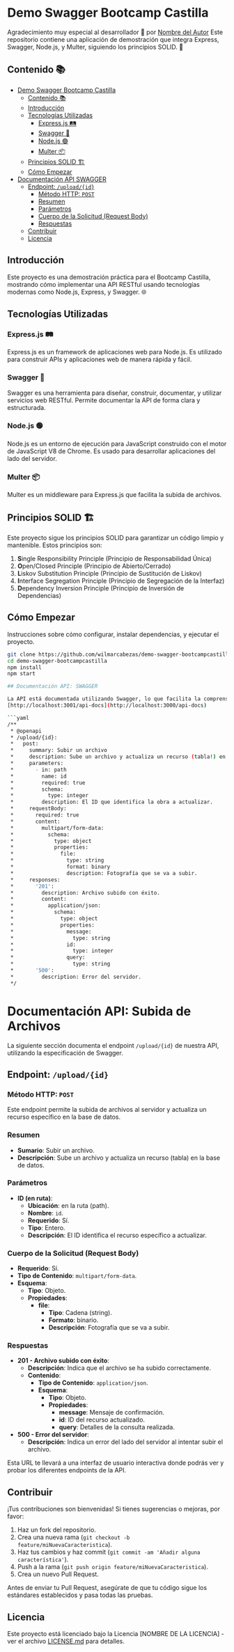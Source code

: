 # Demo Swagger Bootcamp Castilla
Agradecimiento muy especial al desarrollador 💖 por [Nombre del Autor](https://github.com/wilmarcabezas)
Este repositorio contiene una aplicación de demostración que integra Express, Swagger, Node.js, y Multer, siguiendo los principios SOLID. 🚀

## Contenido 📚

- [Demo Swagger Bootcamp Castilla](#demo-swagger-bootcamp-castilla)
  - [Contenido 📚](#contenido-)
  - [Introducción](#introducción)
  - [Tecnologías Utilizadas](#tecnologías-utilizadas)
    - [Express.js 🛤️](#expressjs-️)
    - [Swagger 📜](#swagger-)
    - [Node.js 🟢](#nodejs-)
    - [Multer 📦](#multer-)
  - [Principios SOLID 🏗️](#principios-solid-️)
  - [Cómo Empezar](#cómo-empezar)
- [Documentación API SWAGGER](#documentación-api-swagger)
  - [Endpoint: `/upload/{id}`](#endpoint-uploadid)
    - [Método HTTP: `POST`](#método-http-post)
    - [Resumen](#resumen)
    - [Parámetros](#parámetros)
    - [Cuerpo de la Solicitud (Request Body)](#cuerpo-de-la-solicitud-request-body)
    - [Respuestas](#respuestas)
  - [Contribuir](#contribuir)
  - [Licencia](#licencia)

## Introducción

Este proyecto es una demostración práctica para el Bootcamp Castilla, mostrando cómo implementar una API RESTful usando tecnologías modernas como Node.js, Express, y Swagger. 🌐

## Tecnologías Utilizadas

### Express.js 🛤️

Express.js es un framework de aplicaciones web para Node.js. Es utilizado para construir APIs y aplicaciones web de manera rápida y fácil.

### Swagger 📜

Swagger es una herramienta para diseñar, construir, documentar, y utilizar servicios web RESTful. Permite documentar la API de forma clara y estructurada.

### Node.js 🟢

Node.js es un entorno de ejecución para JavaScript construido con el motor de JavaScript V8 de Chrome. Es usado para desarrollar aplicaciones del lado del servidor.

### Multer 📦

Multer es un middleware para Express.js que facilita la subida de archivos.

## Principios SOLID 🏗️

Este proyecto sigue los principios SOLID para garantizar un código limpio y mantenible. Estos principios son:

1. **S**ingle Responsibility Principle (Principio de Responsabilidad Única)
2. **O**pen/Closed Principle (Principio de Abierto/Cerrado)
3. **L**iskov Substitution Principle (Principio de Sustitución de Liskov)
4. **I**nterface Segregation Principle (Principio de Segregación de la Interfaz)
5. **D**ependency Inversion Principle (Principio de Inversión de Dependencias)

## Cómo Empezar

Instrucciones sobre cómo configurar, instalar dependencias, y ejecutar el proyecto.

```bash
git clone https://github.com/wilmarcabezas/demo-swagger-bootcampcastilla.git
cd demo-swagger-bootcampcastilla
npm install
npm start 

## Documentación API: SWAGGER

La API está documentada utilizando Swagger, lo que facilita la comprensión y el uso de los endpoints disponibles. Puedes acceder a la documentación de la API navegando a: 
[http://localhost:3001/api-docs](http://localhost:3000/api-docs)

```yaml
/** 
 * @openapi
 * /upload/{id}:
 *   post:
 *     summary: Subir un archivo
 *     description: Sube un archivo y actualiza un recurso (tabla!) en la base de datos.
 *     parameters:
 *       - in: path
 *         name: id
 *         required: true
 *         schema:
 *           type: integer
 *         description: El ID que identifica la obra a actualizar.
 *     requestBody:
 *       required: true
 *       content:
 *         multipart/form-data:
 *           schema:
 *             type: object
 *             properties:
 *               file:
 *                 type: string
 *                 format: binary
 *                 description: Fotografía que se va a subir.
 *     responses:
 *       '201':
 *         description: Archivo subido con éxito.
 *         content:
 *           application/json:
 *             schema:
 *               type: object
 *               properties:
 *                 message:
 *                   type: string
 *                 id:
 *                   type: integer
 *                 query:
 *                   type: string
 *       '500':
 *         description: Error del servidor.
 */
```
# Documentación API: Subida de Archivos

La siguiente sección documenta el endpoint `/upload/{id}` de nuestra API, utilizando la especificación de Swagger.

## Endpoint: `/upload/{id}`

### Método HTTP: `POST`

Este endpoint permite la subida de archivos al servidor y actualiza un recurso específico en la base de datos.

### Resumen

- **Sumario**: Subir un archivo.
- **Descripción**: Sube un archivo y actualiza un recurso (tabla) en la base de datos.

### Parámetros

- **ID (en ruta)**: 
  - **Ubicación**: en la ruta (path).
  - **Nombre**: `id`.
  - **Requerido**: Sí.
  - **Tipo**: Entero.
  - **Descripción**: El ID identifica el recurso específico a actualizar.

### Cuerpo de la Solicitud (Request Body)

- **Requerido**: Sí.
- **Tipo de Contenido**: `multipart/form-data`.
- **Esquema**:
  - **Tipo**: Objeto.
  - **Propiedades**:
    - **file**:
      - **Tipo**: Cadena (string).
      - **Formato**: binario.
      - **Descripción**: Fotografía que se va a subir.

### Respuestas

- **201 - Archivo subido con éxito**:
  - **Descripción**: Indica que el archivo se ha subido correctamente.
  - **Contenido**:
    - **Tipo de Contenido**: `application/json`.
    - **Esquema**:
      - **Tipo**: Objeto.
      - **Propiedades**:
        - **message**: Mensaje de confirmación.
        - **id**: ID del recurso actualizado.
        - **query**: Detalles de la consulta realizada.
- **500 - Error del servidor**:
  - **Descripción**: Indica un error del lado del servidor al intentar subir el archivo.


Esta URL te llevará a una interfaz de usuario interactiva donde podrás ver y probar los diferentes endpoints de la API.

## Contribuir

¡Tus contribuciones son bienvenidas! Si tienes sugerencias o mejoras, por favor:

1. Haz un fork del repositorio.
2. Crea una nueva rama (`git checkout -b feature/miNuevaCaracteristica`).
3. Haz tus cambios y haz commit (`git commit -am 'Añadir alguna característica'`).
4. Push a la rama (`git push origin feature/miNuevaCaracteristica`).
5. Crea un nuevo Pull Request.

Antes de enviar tu Pull Request, asegúrate de que tu código sigue los estándares establecidos y pasa todas las pruebas.

## Licencia

Este proyecto está licenciado bajo la Licencia [NOMBRE DE LA LICENCIA] - ver el archivo [LICENSE.md](LICENSE.md) para detalles.




